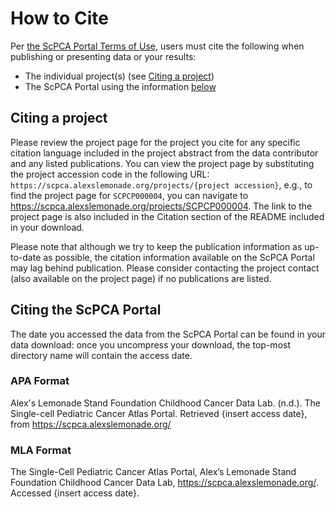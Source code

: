 # How to Cite

Per [the ScPCA Portal Terms of Use](https://scpca.alexslemonade.org/terms-of-use), users must cite the following when publishing or presenting data or your results:

- The individual project(s) (see [Citing a project](#citing-a-project))
- The ScPCA Portal using the information [below](#citing-the-scpca-portal)

## Citing a project

Please review the project page for the project you cite for any specific citation language included in the project abstract from the data contributor and any listed publications.
You can view the project page by substituting the project accession code in the following URL: `https://scpca.alexslemonade.org/projects/{project accession}`, e.g., to find the project page for `SCPCP000004`, you can navigate to <https://scpca.alexslemonade.org/projects/SCPCP000004>.
The link to the project page is also included in the Citation section of the README included in your download.

Please note that although we try to keep the publication information as up-to-date as possible, the citation information available on the ScPCA Portal may lag behind publication. 
Please consider contacting the project contact (also available on the project page) if no publications are listed.

## Citing the ScPCA Portal

The date you accessed the data from the ScPCA Portal can be found in your data download: once you uncompress your download, the top-most directory name will contain the access date.

### APA Format

Alex's Lemonade Stand Foundation Childhood Cancer Data Lab. (n.d.). The Single-cell Pediatric Cancer Atlas Portal. Retrieved {insert access date}, from https://scpca.alexslemonade.org/

### MLA Format

The Single-Cell Pediatric Cancer Atlas Portal, Alex’s Lemonade Stand Foundation Childhood Cancer Data Lab, https://scpca.alexslemonade.org/. Accessed {insert access date}.
